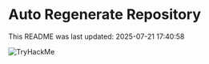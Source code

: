 # Auto Regenerate Repository

This README was last updated: 2025-07-21 17:40:58

 ![TryHackMe](https://tryhackme.com/badge/533634)